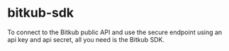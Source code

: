 # bitkub-sdk
To connect to the Bitkub public API and use the secure endpoint using an api key and api secret, all you need is the Bitkub SDK.

